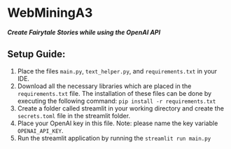 # WebMiningA3
***Create Fairytale Stories while using the OpenAI API***
## Setup Guide:
1. Place the files ``main.py``, ``text_helper.py``, and ``requirements.txt`` in your IDE.
2. Download all the necessary libraries which are placed in the ``requirements.txt`` file. The installation of these files can be done by executing the following command: ``pip install -r requirements.txt``
3. Create a folder called streamlit in your working directory and create the  ``secrets.toml`` file in the streamlit folder.
4. Place your OpenAI key in this file. Note: please name the key variable ``OPENAI_API_KEY``.
5. Run the streamlit application by running the ``streamlit run main.py``

